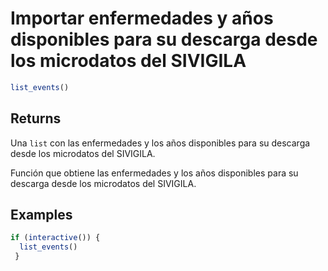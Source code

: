 # Importar enfermedades y años disponibles para su descarga desde los microdatos del SIVIGILA

```r
list_events()
```

## Returns

Una `list` con las enfermedades y los años disponibles para su descarga desde los microdatos del SIVIGILA.

Función que obtiene las enfermedades y los años disponibles para su descarga desde los microdatos del SIVIGILA.

## Examples

```r
if (interactive()) {
  list_events()
 }
```
